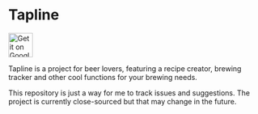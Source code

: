 # Tapline 
<a href='https://play.google.com/store/apps/details?id=com.nathanielxd.tapline&pcampaignid=pcampaignidMKT-Other-global-all-co-prtnr-py-PartBadge-Mar2515-1'><img alt='Get it on Google Play' src='https://play.google.com/intl/en_us/badges/static/images/badges/en_badge_web_generic.png' height='48'/></a>

Tapline is a project for beer lovers, featuring a recipe creator, brewing tracker and other cool functions for your brewing needs.

This repository is just a way for me to track issues and suggestions. The project is currently close-sourced but that may change in the future.

